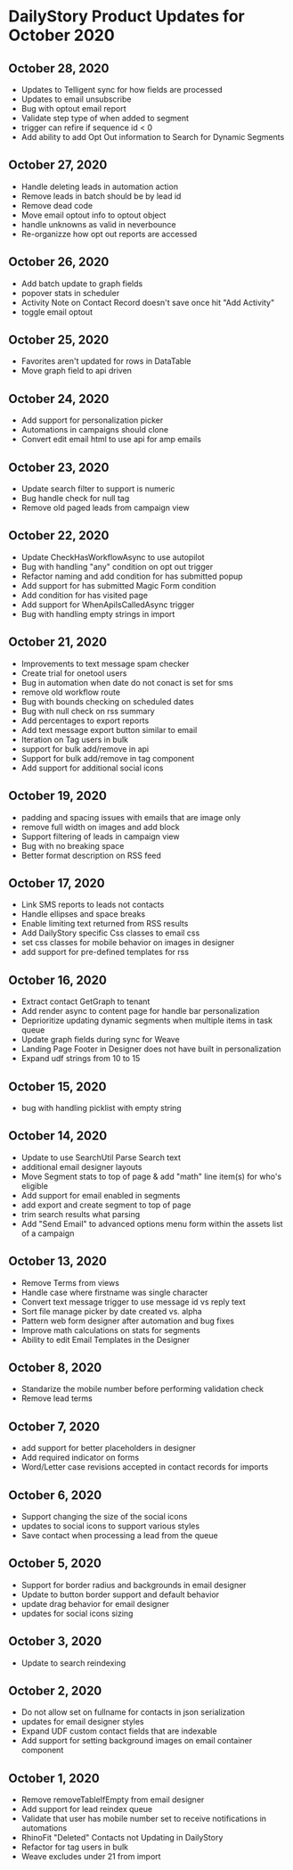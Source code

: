 # DailyStory Product Updates for October 2020
## October 28, 2020
* Updates to Telligent sync for how fields are processed
* Updates to email unsubscribe
* Bug with optout email report
* Validate step type of when added to segment
* trigger can refire if sequence id < 0
* Add ability to add Opt Out information to Search for Dynamic Segments

## October 27, 2020
* Handle deleting leads in automation action
* Remove leads in batch should be by lead id
* Remove dead code
* Move email optout info to optout object
* handle unknowns as valid in neverbounce
* Re-organizze how opt out reports are accessed

## October 26, 2020
* Add batch update to graph fields
* popover stats in scheduler
* Activity Note on Contact Record doesn't save once hit "Add Activity"
* toggle email optout

## October 25, 2020
* Favorites aren't updated for rows in DataTable
* Move graph field to api driven

## October 24, 2020
* Add support for personalization picker
* Automations in campaigns should clone
* Convert edit email html to use api for amp emails

## October 23, 2020
* Update search filter to support is numeric
* Bug handle check for null tag
* Remove old paged leads from campaign view

## October 22, 2020
* Update CheckHasWorkflowAsync to use autopilot
* Bug with handling "any" condition on opt out trigger
* Refactor naming and add condition for has submitted popup
* Add support for has submitted Magic Form condition
* Add condition for has visited page
* Add support for WhenApiIsCalledAsync trigger
* Bug with handling empty strings in import

## October 21, 2020
* Improvements to text message spam checker
* Create trial for onetool users
* Bug in automation when date do not conact is set for sms
* remove old workflow route
* Bug with bounds checking on scheduled dates
* Bug with null check on rss summary
* Add percentages to export reports
* Add text message export button similar to email
* Iteration on Tag users in bulk
* support for bulk add/remove in api
* Support for bulk add/remove in tag component
* Add support for additional social icons

## October 19, 2020
* padding and spacing issues with emails that are image only
* remove full width on images and add block
* Support filtering of leads in campaign view
* Bug with no breaking space
* Better format description on RSS feed

## October 17, 2020
* Link SMS reports to leads not contacts
* Handle ellipses and space breaks
* Enable limiting text returned from RSS results
* Add DailyStory specific Css classes to email css
* set css classes for mobile behavior on images in designer
* add support for pre-defined templates for rss

## October 16, 2020
* Extract contact GetGraph to tenant
* Add render async to content page for handle bar personalization
* Deprioritize updating dynamic segments when multiple items in task queue
* Update graph fields during sync for Weave
* Landing Page Footer in Designer does not have built in personalization
* Expand udf strings from 10 to 15

## October 15, 2020
* bug with handling picklist with empty string

## October 14, 2020
* Update to use SearchUtil Parse Search text
* additional email designer layouts
* Move Segment stats to top of page & add "math" line item(s) for who's eligible
* Add support for email enabled in segments
* add export and create segment to top of page
* trim search results what parsing
* Add "Send Email" to advanced options menu form within the assets list of a campaign

## October 13, 2020
* Remove Terms from views
* Handle case where firstname was single character
* Convert text message trigger to use message id vs reply text
* Sort file manage picker by date created vs. alpha
* Pattern web form designer after automation and bug fixes
* Improve math calculations on stats for segments
* Ability to edit Email Templates in the Designer

## October 8, 2020
* Standarize the mobile number before performing validation check
* Remove lead terms

## October 7, 2020
* add support for better placeholders in designer
* Add required indicator on forms
* Word/Letter case revisions accepted in contact records for imports

## October 6, 2020
* Support changing the size of the social icons
* updates to social icons to support various styles
* Save contact when processing a lead from the queue

## October 5, 2020
* Support for border radius and backgrounds in email designer
* Update to button border support and default behavior
* update drag behavior for email designer
* updates for social icons sizing

## October 3, 2020
* Update to search reindexing

## October 2, 2020
* Do not allow set on fullname for contacts in json serialization
* updates for email designer styles
* Expand UDF custom contact fields that are indexable
* Add support for setting background images on email container component

## October 1, 2020
* Remove removeTableIfEmpty from email designer
* Add support for lead reindex queue
* Validate that user has mobile number set to receive notifications in automations
* RhinoFit "Deleted" Contacts not Updating in DailyStory
* Refactor for tag users in bulk
* Weave excludes under 21 from import

